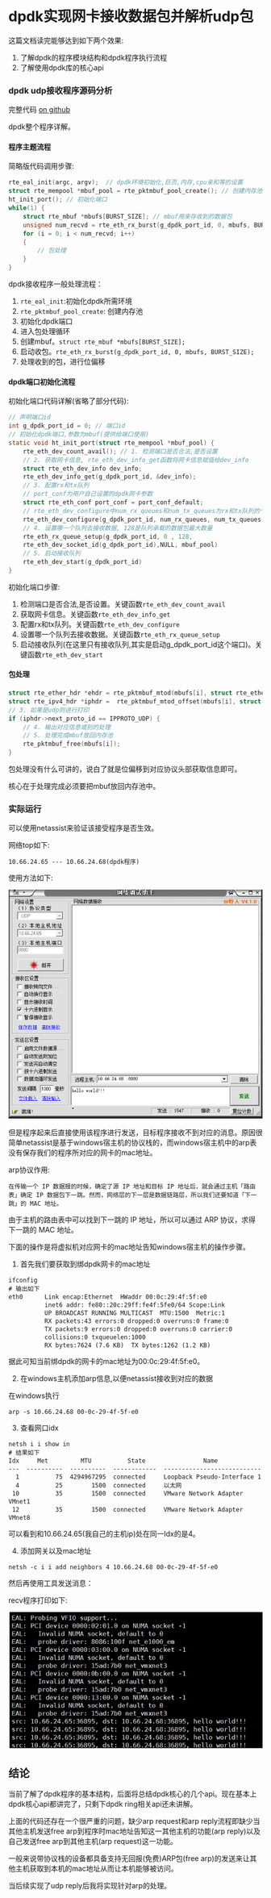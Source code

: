 # dpdk实现网卡接收数据包并解析udp包

这篇文档读完能够达到如下两个效果:

1. 了解dpdk的程序模块结构和dpdk程序执行流程
2. 了解使用dpdk库的核心api

### dpdk udp接收程序源码分析

完整代码 [on github](https://github.com/The-Dire/dpdk-by-example/blob/main/src/example/01_recv/recv.c)

dpdk整个程序详解。

#### 程序主题流程

简略版代码调用步骤:

```c
rte_eal_init(argc, argv);  // dpdk环境初始化,巨页,内存,cpu亲和等的设置
struct rte_mempool *mbuf_pool = rte_pktmbuf_pool_create(); // 创建内存池
ht_init_port(); // 初始化端口
while(1) {
	struct rte_mbuf *mbufs[BURST_SIZE]; // mbuf用来存收到的数据包
	unsigned num_recvd = rte_eth_rx_burst(g_dpdk_port_id, 0, mbufs, BURST_SIZE); // mbufs被赋值
	for (i = 0; i < num_recvd; i++)
	{
		// 包处理
	}
}
```

dpdk接收程序一般处理流程：

1. `rte_eal_init`:初始化dpdk所需环境
2. `rte_pktmbuf_pool_create`: 创建内存池
3. 初始化dpdk端口
4. 进入包处理循环
5. 创建mbuf。`struct rte_mbuf *mbufs[BURST_SIZE];`
6. 启动收包。`rte_eth_rx_burst(g_dpdk_port_id, 0, mbufs, BURST_SIZE);`
7. 处理收到的包，进行位偏移


#### dpdk端口初始化流程

初始化端口代码详解(省略了部分代码):

```c
// 声明端口id
int g_dpdk_port_id = 0; // 端口id
// 初始化dpdk端口,参数为mbuf(提供给端口使用)
static void ht_init_port(struct rte_mempool *mbuf_pool) {
	rte_eth_dev_count_avail(); // 1. 检测端口是否合法,是否设置
	// 2. 获取网卡信息, rte_eth_dev_info_get函数将网卡信息赋值给dev_info
	struct rte_eth_dev_info dev_info;
  	rte_eth_dev_info_get(g_dpdk_port_id, &dev_info);
	// 3. 配置rx和tx队列
	// port_conf为用户自己设置的dpdk网卡参数
	struct rte_eth_conf port_conf = port_conf_default;
	// rte_eth_dev_configure中num_rx_queues和num_tx_queues为rx和tx队列的个数(最大值为8)
	rte_eth_dev_configure(g_dpdk_port_id, num_rx_queues, num_tx_queues, &port_conf);
	// 4. 设置哪一个队列去接收数据, 128是队列承载的数据包最大数量
	rte_eth_rx_queue_setup(g_dpdk_port_id, 0 , 128, 
    rte_eth_dev_socket_id(g_dpdk_port_id),NULL, mbuf_pool)
	// 5. 启动接收队列
	rte_eth_dev_start(g_dpdk_port_id)
}
```

初始化端口步骤:

1. 检测端口是否合法,是否设置。关键函数`rte_eth_dev_count_avail`
2. 获取网卡信息。关键函数`rte_eth_dev_info_get`
3. 配置rx和tx队列。关键函数`rte_eth_dev_configure`
4. 设置哪一个队列去接收数据。关键函数`rte_eth_rx_queue_setup`
5. 启动接收队列(在这里只有接收队列,其实是启动g_dpdk_port_id这个端口)。关键函数`rte_eth_dev_start`

#### 包处理

```c
struct rte_ether_hdr *ehdr = rte_pktmbuf_mtod(mbufs[i], struct rte_ether_hdr*); // 1. 获取以太网头
struct rte_ipv4_hdr *iphdr =  rte_pktmbuf_mtod_offset(mbufs[i], struct rte_ipv4_hdr *, sizeof(struct rte_ether_hdr)); // 2. 解析ip头
// 3. 如果是udp则进行打印
if (iphdr->next_proto_id == IPPROTO_UDP) {
	// 4. 输出对应信息或别的处理
	// 5. 处理完成mbuf放回内存池
	rte_pktmbuf_free(mbufs[i]);
}
```

包处理没有什么可讲的，说白了就是位偏移到对应协议头部获取信息即可。

核心在于处理完成必须要把mbuf放回内存池中。
   
### 实际运行

可以使用netassist来验证该接受程序是否生效。

网络top如下:

```
10.66.24.65 --- 10.66.24.68(dpdk程序)
```

使用方法如下:

![](./resource/netassist_use.png)

但是程序起来后直接使用该程序进行发送，目标程序接收不到对应的消息。原因很简单netassist是基于windows宿主机的协议栈的，而windows宿主机中的arp表没有保存我们的程序所对应的网卡的mac地址。

arp协议作用:

```
在传输一个 IP 数据报的时候，确定了源 IP 地址和目标 IP 地址后，就会通过主机「路由表」确定 IP 数据包下一跳。然而，网络层的下一层是数据链路层，所以我们还要知道「下一跳」的 MAC 地址。
```

由于主机的路由表中可以找到下一跳的 IP 地址，所以可以通过 ARP 协议，求得下一跳的 MAC 地址。

下面的操作是将虚拟机对应网卡的mac地址告知windows宿主机的操作步骤。

1. 首先我们要获取到绑dpdk网卡的mac地址

```shell
ifconfig
# 输出如下
eth0      Link encap:Ethernet  HWaddr 00:0c:29:4f:5f:e0  
		  inet6 addr: fe80::20c:29ff:fe4f:5fe0/64 Scope:Link
		  UP BROADCAST RUNNING MULTICAST  MTU:1500  Metric:1
		  RX packets:43 errors:0 dropped:0 overruns:0 frame:0
		  TX packets:9 errors:0 dropped:0 overruns:0 carrier:0
		  collisions:0 txqueuelen:1000 
		  RX bytes:7624 (7.6 KB)  TX bytes:1262 (1.2 KB)
```

据此可知当前绑dpdk的网卡的mac地址为00:0c:29:4f:5f:e0。

2. 在windows主机添加arp信息,以便netassist接收到对应的数据

在windows执行

```shell
arp -s 10.66.24.68 00-0c-29-4f-5f-e0
```

3. 查看网口idx

```shell
netsh i i show in
# 结果如下
Idx     Met         MTU          State                Name
---  ----------  ----------  ------------  ---------------------------
  1          75  4294967295  connected     Loopback Pseudo-Interface 1
  4          25        1500  connected     以太网
 10          35        1500  connected     VMware Network Adapter VMnet1
 12          35        1500  connected     VMware Network Adapter VMnet8
```

可以看到和10.66.24.65(我自己的主机ip)处在同一Idx的是4。

4. 添加网关以及mac地址

```shell
netsh -c i i add neighbors 4 10.66.24.68 00-0c-29-4f-5f-e0
```

然后再使用工具发送消息：

recv程序打印如下:

![](./resource/recv_msg.png)

## 结论

当前了解了dpdk程序的基本结构，后面将总结dpdk核心的几个api。现在基本上dpdk核心api都讲完了，只剩下dpdk ring相关api还未讲解。

上面的代码还存在一个很严重的问题，缺少arp request和arp reply流程即缺少当其他主机发送free arp到程序时mac地址告知这一其他主机的功能(arp reply)以及自己发送free arp到其他主机(arp request)这一功能。

一般来说带协议栈的设备都具备支持无回报(免费)ARP包(free arp)的发送来让其他主机获取到本机的mac地址从而让本机能够被访问。

当后续实现了udp reply后我将实现针对arp的处理。
